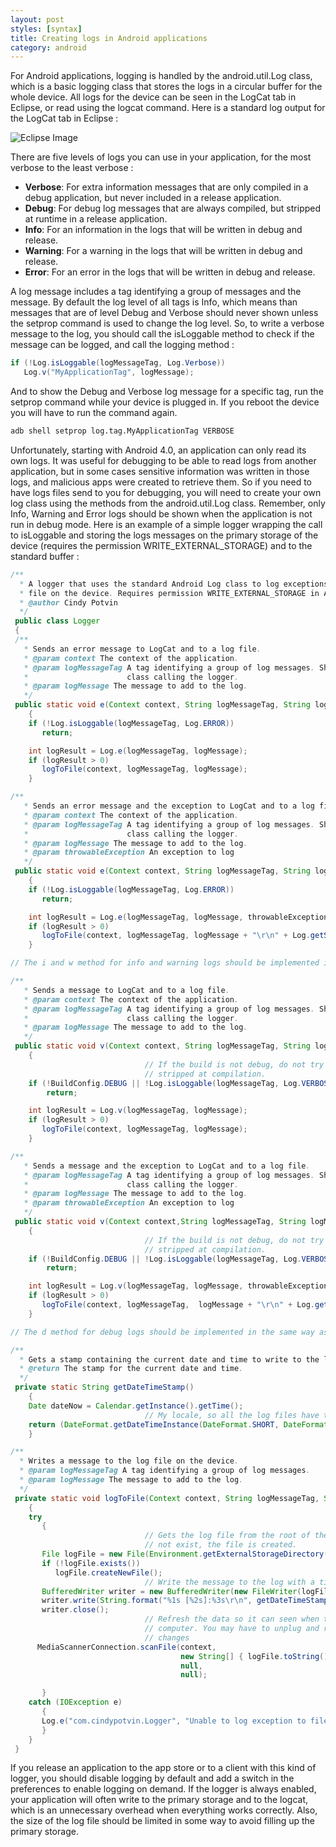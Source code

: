 ```yaml
---
layout: post
styles: [syntax]
title: Creating logs in Android applications
category: android
---
```


For Android applications, logging is handled by the android.util.Log class, which is a basic logging class that stores the logs in a circular buffer for the whole device. All logs for the device can be seen in the LogCat tab in Eclipse, or read using the logcat command. Here is a standard log output for the LogCat tab in Eclipse :

![Eclipse Image](./image.png)

There are five levels of logs you can use in your application, for the most verbose to the least verbose :

+ **Verbose**: For extra information messages that are only compiled in a debug application, but never included in a release application.
+ **Debug**: For debug log messages that are always compiled, but stripped at runtime in a release application.
+ **Info**: For an information in the logs that will be written in debug and release.
+ **Warning**: For a warning in the logs that will be written in debug and release.
+ **Error**: For an error in the logs that will be written in debug and release.

A log message includes a tag identifying a group of messages and the message. By default the log level of all tags is Info, which means than messages that are of level Debug and Verbose should never shown unless the setprop command is used to change the log level. So, to write a verbose message to the log, you should call the isLoggable method to check if the message can be logged, and call the logging method :

```java
if (!Log.isLoggable(logMessageTag, Log.Verbose))
   Log.v("MyApplicationTag", logMessage);
```

And to show the Debug and Verbose log message for a specific tag, run the setprop command while your device is plugged in. If you reboot the device you will have to run the command again.

```html
adb shell setprop log.tag.MyApplicationTag VERBOSE
```

Unfortunately, starting  with Android 4.0, an application can only read its own logs. It was useful for debugging to be able to read logs from another application, but in some cases sensitive information was written in those logs, and malicious apps were created to retrieve them. So if you need to have logs files send to you for debugging, you will need to create your own log class using the methods from the android.util.Log class. Remember, only Info, Warning and Error logs should be shown when the application is not run in debug mode.  Here is an example of a simple logger wrapping the call to isLoggable and storing the logs messages on the primary storage of the device (requires the permission WRITE_EXTERNAL_STORAGE) and to the standard buffer :

```java
/**
  * A logger that uses the standard Android Log class to log exceptions, and also logs them to a 
  * file on the device. Requires permission WRITE_EXTERNAL_STORAGE in AndroidManifest.xml.
  * @author Cindy Potvin
  */
 public class Logger
 {
 /**
   * Sends an error message to LogCat and to a log file.
   * @param context The context of the application.
   * @param logMessageTag A tag identifying a group of log messages. Should be a constant in the 
   *                      class calling the logger.
   * @param logMessage The message to add to the log.
   */
 public static void e(Context context, String logMessageTag, String logMessage) 
    {
    if (!Log.isLoggable(logMessageTag, Log.ERROR))
       return;

    int logResult = Log.e(logMessageTag, logMessage);
    if (logResult > 0) 
       logToFile(context, logMessageTag, logMessage);
    }

/**
   * Sends an error message and the exception to LogCat and to a log file.
   * @param context The context of the application.
   * @param logMessageTag A tag identifying a group of log messages. Should be a constant in the 
   *                      class calling the logger.
   * @param logMessage The message to add to the log.
   * @param throwableException An exception to log
   */
 public static void e(Context context, String logMessageTag, String logMessage, Throwable throwableException) 
    {
    if (!Log.isLoggable(logMessageTag, Log.ERROR))
       return;

    int logResult = Log.e(logMessageTag, logMessage, throwableException);
    if (logResult > 0) 
       logToFile(context, logMessageTag, logMessage + "\r\n" + Log.getStackTraceString(throwableException));
    }

// The i and w method for info and warning logs should be implemented in the same way as the e method for error logs.

/**
   * Sends a message to LogCat and to a log file.
   * @param context The context of the application.
   * @param logMessageTag A tag identifying a group of log messages. Should be a constant in the 
   *                      class calling the logger.
   * @param logMessage The message to add to the log.
   */
 public static void v(Context context, String logMessageTag, String logMessage) 
    {
                              // If the build is not debug, do not try to log, the logcat be 
                              // stripped at compilation.
    if (!BuildConfig.DEBUG || !Log.isLoggable(logMessageTag, Log.VERBOSE))
        return;

    int logResult = Log.v(logMessageTag, logMessage);
    if (logResult > 0) 
       logToFile(context, logMessageTag, logMessage);
    }

/**
   * Sends a message and the exception to LogCat and to a log file.
   * @param logMessageTag A tag identifying a group of log messages. Should be a constant in the 
   *                      class calling the logger.
   * @param logMessage The message to add to the log.
   * @param throwableException An exception to log
   */
 public static void v(Context context,String logMessageTag, String logMessage, Throwable throwableException) 
    {
                              // If the build is not debug, do not try to log, the logcat be 
                              // stripped at compilation.
    if (!BuildConfig.DEBUG || !Log.isLoggable(logMessageTag, Log.VERBOSE))
        return;

    int logResult = Log.v(logMessageTag, logMessage, throwableException);
    if (logResult > 0) 
       logToFile(context, logMessageTag,  logMessage + "\r\n" + Log.getStackTraceString(throwableException));
    }

// The d method for debug logs should be implemented in the same way as the v method for verbose logs.

/**
  * Gets a stamp containing the current date and time to write to the log.
  * @return The stamp for the current date and time.
  */
 private static String getDateTimeStamp()
    {
    Date dateNow = Calendar.getInstance().getTime();
                              // My locale, so all the log files have the same date and time format
    return (DateFormat.getDateTimeInstance(DateFormat.SHORT, DateFormat.SHORT, Locale.CANADA_FRENCH).format(dateNow));
    }

/**
  * Writes a message to the log file on the device.
  * @param logMessageTag A tag identifying a group of log messages.
  * @param logMessage The message to add to the log.
  */
 private static void logToFile(Context context, String logMessageTag, String logMessage)
    {
    try
       {
                              // Gets the log file from the root of the primary storage. If it does 
                              // not exist, the file is created.
       File logFile = new File(Environment.getExternalStorageDirectory(), "TestApplicationLog.txt");
       if (!logFile.exists())
          logFile.createNewFile();
                              // Write the message to the log with a timestamp
       BufferedWriter writer = new BufferedWriter(new FileWriter(logFile, true));
       writer.write(String.format("%1s [%2s]:%3s\r\n", getDateTimeStamp(), logMessageTag, logMessage));
       writer.close();
                              // Refresh the data so it can seen when the device is plugged in a 
                              // computer. You may have to unplug and replug to see the latest 
                              // changes
      MediaScannerConnection.scanFile(context, 
                                      new String[] { logFile.toString() }, 
                                      null, 
                                      null);

       }
    catch (IOException e)
       {
       Log.e("com.cindypotvin.Logger", "Unable to log exception to file.");
       }
    }
 }
```

If you release an application to the app store or to a client with this kind of logger, you should disable logging by default and add a switch in the preferences to enable logging on demand. If the logger is always enabled, your application will often write to the primary storage and to the logcat, which is an unnecessary overhead when everything works correctly. Also, the size of the log file should be limited in some way to avoid filling up the primary storage.